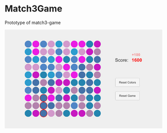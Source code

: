 # Match3Game
Prototype of match3-game

![Image alt](https://github.com/Siuniaev/Match3Game/raw/master/shot.jpg)
